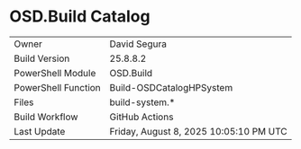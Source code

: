 ﻿# OSD.Build Catalog

| | |
|-|-|
| Owner | David Segura |
| Build Version | 25.8.8.2 |
| PowerShell Module | OSD.Build |
| PowerShell Function | Build-OSDCatalogHPSystem |
| Files | build-system.* |
| Build Workflow | GitHub Actions |
| Last Update | Friday, August 8, 2025 10:05:10 PM UTC |
